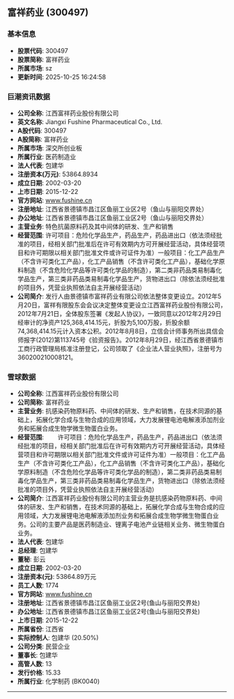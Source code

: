 ## 富祥药业 (300497)

### 基本信息

- **股票代码**: 300497
- **股票简称**: 富祥药业
- **所属市场**: sz
- **更新时间**: 2025-10-25 16:24:58

### 巨潮资讯数据

- **公司全称**: 江西富祥药业股份有限公司
- **英文名称**: Jiangxi Fushine Pharmaceutical Co., Ltd.
- **A股代码**: 300497
- **A股简称**: 富祥药业
- **所属市场**: 深交所创业板
- **所属行业**: 医药制造业
- **法人代表**: 包建华
- **注册资本(万元)**: 53864.8934
- **成立日期**: 2002-03-20
- **上市日期**: 2015-12-22
- **官方网站**: www.fushine.cn
- **注册地址**: 江西省景德镇市昌江区鱼丽工业区2号（鱼山与丽阳交界处）
- **办公地址**: 江西省景德镇市昌江区鱼丽工业区2号（鱼山与丽阳交界处）
- **主营业务**: 特色抗菌原料药及其中间体的研发、生产和销售
- **经营范围**: 许可项目：危险化学品生产，药品生产，药品进出口（依法须经批准的项目，经相关部门批准后在许可有效期内方可开展经营活动，具体经营项目和许可期限以相关部门批准文件或许可证件为准）一般项目：化工产品生产（不含许可类化工产品），化工产品销售（不含许可类化工产品），基础化学原料制造（不含危险化学品等许可类化学品的制造），第二类非药品类易制毒化学品生产，第三类非药品类易制毒化学品生产，货物进出口（除依法须经批准的项目外，凭营业执照依法自主开展经营活动）
- **公司简介**: 发行人由景德镇市富祥药业有限公司依法整体变更设立。2012年5月20日，富祥有限股东会会议决定整体变更设立江西富祥药业股份有限公司，2012年7月21日，全体股东签署《发起人协议》，一致同意以2012年2月29日经审计的净资产125,368,414.15元，折股为5,100万股，折股余额74,368,414.15元计入资本公积。2012年8月8日，立信会计师事务所出具信会师报字(2012)第113745号《验资报告》。2012年8月29日，经江西省景德镇市工商行政管理局核准注册登记，公司领取了《企业法人营业执照》，注册号为360200210008121。

### 雪球数据

- **公司全称**: 江西富祥药业股份有限公司
- **公司简称**: 富祥药业
- **主营业务**: 抗感染药物原料药、中间体的研发、生产和销售，在技术同源的基础上，拓展化学合成与生物合成的应用领域，大力发展锂电池电解液添加剂业务和拓展合成生物学微生物蛋白业务。
- **经营范围**: 　　许可项目：危险化学品生产，药品生产，药品进出口（依法须经批准的项目，经相关部门批准后在许可有效期内方可开展经营活动，具体经营项目和许可期限以相关部门批准文件或许可证件为准）一般项目：化工产品生产（不含许可类化工产品），化工产品销售（不含许可类化工产品），基础化学原料制造（不含危险化学品等许可类化学品的制造），第二类非药品类易制毒化学品生产，第三类非药品类易制毒化学品生产，货物进出口（除依法须经批准的项目外，凭营业执照依法自主开展经营活动）
- **公司简介**: 江西富祥药业股份有限公司的主营业务是抗感染药物原料药、中间体的研发、生产和销售，在技术同源的基础上，拓展化学合成与生物合成的应用领域，大力发展锂电池电解液添加剂业务和拓展合成生物学微生物蛋白业务。公司的主要产品是医药制造业、锂离子电池产业链相关业务、微生物蛋白业务。
- **法人代表**: 包建华
- **总经理**: 包建华
- **董秘**: 彭云
- **成立日期**: 2002-03-20
- **注册资本(元)**: 53864.89万元
- **员工人数**: 1774
- **官方网站**: www.fushine.cn
- **注册地址**: 江西省景德镇市昌江区鱼丽工业区2号(鱼山与丽阳交界处)
- **办公地址**: 江西省景德镇市昌江区鱼丽工业区2号(鱼山与丽阳交界处)
- **上市日期**: 2015-12-22
- **所属省份**: 江西省
- **实际控制人**: 包建华 (20.50%)
- **公司分类**: 民营企业
- **董事长**: 包建华
- **高管人数**: 13
- **发行价格**: 15.33
- **所属行业**: 化学制药 (BK0040)

---